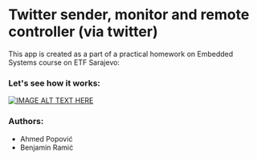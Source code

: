 # Twitter sender, monitor and remote controller (via twitter)

 This app is created as a part of a practical homework on Embedded Systems course on ETF Sarajevo:

### Let's see how it works:

[![IMAGE ALT TEXT HERE](https://img.youtube.com/vi/Uxqf4DM8tGI/0.jpg)](https://www.youtube.com/watch?v=Uxqf4DM8tGI)

### Authors:
- Ahmed Popović
- Benjamin Ramić
